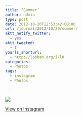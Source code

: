 ```yaml
---
title: ‘Summer’
author: admin
type: post
date: 2012-10-20T12:53:42+00:00
url: /journal/2012/10/20/summer/
aktt_notify_twitter:
  - yes
aktt_tweeted:
  - 1
yourls_shorturl:
  - http://lobban.org/i/l0
categories:
  - Photos
tags:
  - instagram
  - Photos

---
```

![][1]

[View on Instagram][2]

 [1]: http://lobban.org/wp-content/uploads/HLIC/4d4e5d8f83268831de99ac5042ad1458.jpg
 [2]: http://instagr.am/p/RATaa3qluV/